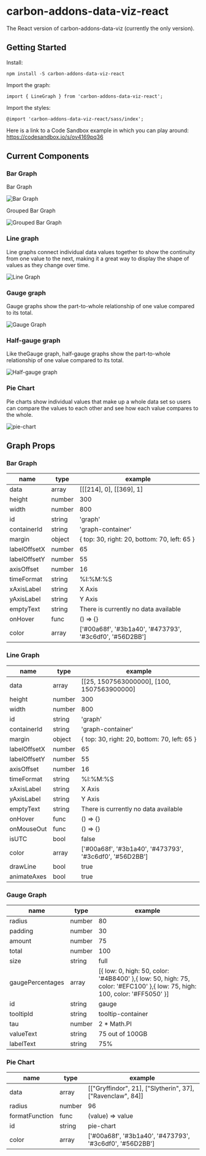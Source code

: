 # carbon-addons-data-viz-react

The React version of carbon-addons-data-viz (currently the only version).

## Getting Started

Install:

`npm install -S carbon-addons-data-viz-react`

Import the graph:

`import { LineGraph } from 'carbon-addons-data-viz-react';`

Import the styles:

`@import 'carbon-addons-data-viz-react/sass/index';`

Here is a link to a Code Sandbox example in which you can play around: https://codesandbox.io/s/ov4169pq36

## Current Components

### Bar Graph

Bar Graph

![Bar Graph](https://media.giphy.com/media/3ohc17GGzyJrjzpES4/giphy.gif)

Grouped Bar Graph

![Grouped Bar Graph](https://media.giphy.com/media/l49JE3ocO2nrZ6oaQ/giphy.gif)

### Line graph

Line graphs connect individual data values together to show the continuity from one value to the next, making it a great way to display the shape of values as they change over time.

![Line Graph](https://media.giphy.com/media/3ov9jNSQ7FXUb887za/giphy.gif)

### Gauge graph

Gauge graphs show the part-to-whole relationship of one value compared to its total.

![Gauge Graph](https://media.giphy.com/media/l378e0OVWmRGwemS4/giphy.gif)

### Half-gauge graph

Like theGauge graph, half-gauge graphs show the part-to-whole relationship of one value compared to its total.

![Half-gauge graph](https://media.giphy.com/media/3ov9jGlqJBneVSHQ1a/giphy.gif)

### Pie Chart

Pie charts show individual values that make up a whole data set so users can compare the values to each other and see how each value compares to the whole.

![pie-chart](https://i.imgur.com/OPTrLKk.png)

## Graph Props

### Bar Graph

| name         | type   | example                                                 |
| ------------ | ------ | ------------------------------------------------------- |
| data         | array  | [[[214], 0], [[369], 1]                                 |
| height       | number | 300                                                     |
| width        | number | 800                                                     |
| id           | string | 'graph'                                                 |
| containerId  | string | 'graph-container'                                       |
| margin       | object | { top: 30, right: 20, bottom: 70, left: 65 }            |
| labelOffsetX | number | 65                                                      |
| labelOffsetY | number | 55                                                      |
| axisOffset   | number | 16                                                      |
| timeFormat   | string | %I:%M:%S                                                |
| xAxisLabel   | string | X Axis                                                  |
| yAxisLabel   | string | Y Axis                                                  |
| emptyText    | string | There is currently no data available                    |
| onHover      | func   | () => {}                                                |
| color        | array  | ['#00a68f', '#3b1a40', '#473793', '#3c6df0', '#56D2BB'] |

### Line Graph

| name         | type   | example                                                 |
| ------------ | ------ | ------------------------------------------------------- |
| data         | array  | [[25, 1507563000000], [100, 1507563900000]              |
| height       | number | 300                                                     |
| width        | number | 800                                                     |
| id           | string | 'graph'                                                 |
| containerId  | string | 'graph-container'                                       |
| margin       | object | { top: 30, right: 20, bottom: 70, left: 65 }            |
| labelOffsetX | number | 65                                                      |
| labelOffsetY | number | 55                                                      |
| axisOffset   | number | 16                                                      |
| timeFormat   | string | %I:%M:%S                                                |
| xAxisLabel   | string | X Axis                                                  |
| yAxisLabel   | string | Y Axis                                                  |
| emptyText    | string | There is currently no data available                    |
| onHover      | func   | () => {}                                                |
| onMouseOut   | func   | () => {}                                                |
| isUTC        | bool   | false                                                   |
| color        | array  | ['#00a68f', '#3b1a40', '#473793', '#3c6df0', '#56D2BB'] |
| drawLine     | bool   | true                                                    |
| animateAxes  | bool   | true                                                    |

### Gauge Graph

| name             | type   | example                                                                                                                   |
| ---------------- | ------ | ------------------------------------------------------------------------------------------------------------------------- |
| radius           | number | 80                                                                                                                        |
| padding          | number | 30                                                                                                                        |
| amount           | number | 75                                                                                                                        |
| total            | number | 100                                                                                                                       |
| size             | string | full                                                                                                                      |
| gaugePercentages | array  | [{ low: 0, high: 50, color: '#4B8400' },{ low: 50, high: 75, color: '#EFC100' },{ low: 75, high: 100, color: '#FF5050' }] |
| id               | string | gauge                                                                                                                     |
| tooltipId        | string | tooltip-container                                                                                                         |
| tau              | number | 2 \* Math.PI                                                                                                              |
| valueText        | string | 75 out of 100GB                                                                                                           |
| labelText        | string | 75%                                                                                                                       |

### Pie Chart

| name           | type   | example                                                    |
| -------------- | ------ | ---------------------------------------------------------- |
| data           | array  | [["Gryffindor", 21], ["Slytherin", 37], ["Ravenclaw", 84]] |
| radius         | number | 96                                                         |
| formatFunction | func   | (value) => value                                           |
| id             | string | pie-chart                                                  |
| color          | array  | ['#00a68f', '#3b1a40', '#473793', '#3c6df0', '#56D2BB']    |
